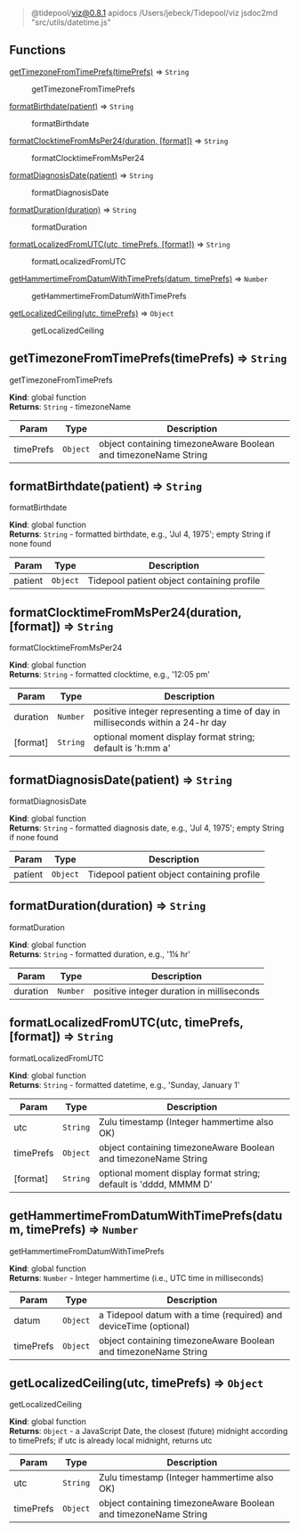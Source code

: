 
> @tidepool/viz@0.8.1 apidocs /Users/jebeck/Tidepool/viz
> jsdoc2md "src/utils/datetime.js"

## Functions

<dl>
<dt><a href="#getTimezoneFromTimePrefs">getTimezoneFromTimePrefs(timePrefs)</a> ⇒ <code>String</code></dt>
<dd><p>getTimezoneFromTimePrefs</p>
</dd>
<dt><a href="#formatBirthdate">formatBirthdate(patient)</a> ⇒ <code>String</code></dt>
<dd><p>formatBirthdate</p>
</dd>
<dt><a href="#formatClocktimeFromMsPer24">formatClocktimeFromMsPer24(duration, [format])</a> ⇒ <code>String</code></dt>
<dd><p>formatClocktimeFromMsPer24</p>
</dd>
<dt><a href="#formatDiagnosisDate">formatDiagnosisDate(patient)</a> ⇒ <code>String</code></dt>
<dd><p>formatDiagnosisDate</p>
</dd>
<dt><a href="#formatDuration">formatDuration(duration)</a> ⇒ <code>String</code></dt>
<dd><p>formatDuration</p>
</dd>
<dt><a href="#formatLocalizedFromUTC">formatLocalizedFromUTC(utc, timePrefs, [format])</a> ⇒ <code>String</code></dt>
<dd><p>formatLocalizedFromUTC</p>
</dd>
<dt><a href="#getHammertimeFromDatumWithTimePrefs">getHammertimeFromDatumWithTimePrefs(datum, timePrefs)</a> ⇒ <code>Number</code></dt>
<dd><p>getHammertimeFromDatumWithTimePrefs</p>
</dd>
<dt><a href="#getLocalizedCeiling">getLocalizedCeiling(utc, timePrefs)</a> ⇒ <code>Object</code></dt>
<dd><p>getLocalizedCeiling</p>
</dd>
</dl>

<a name="getTimezoneFromTimePrefs"></a>

## getTimezoneFromTimePrefs(timePrefs) ⇒ <code>String</code>
getTimezoneFromTimePrefs

**Kind**: global function  
**Returns**: <code>String</code> - timezoneName  

| Param | Type | Description |
| --- | --- | --- |
| timePrefs | <code>Object</code> | object containing timezoneAware Boolean and timezoneName String |

<a name="formatBirthdate"></a>

## formatBirthdate(patient) ⇒ <code>String</code>
formatBirthdate

**Kind**: global function  
**Returns**: <code>String</code> - formatted birthdate, e.g., 'Jul 4, 1975'; empty String if none found  

| Param | Type | Description |
| --- | --- | --- |
| patient | <code>Object</code> | Tidepool patient object containing profile |

<a name="formatClocktimeFromMsPer24"></a>

## formatClocktimeFromMsPer24(duration, [format]) ⇒ <code>String</code>
formatClocktimeFromMsPer24

**Kind**: global function  
**Returns**: <code>String</code> - formatted clocktime, e.g., '12:05 pm'  

| Param | Type | Description |
| --- | --- | --- |
| duration | <code>Number</code> | positive integer representing a time of day                            in milliseconds within a 24-hr day |
| [format] | <code>String</code> | optional moment display format string; default is 'h:mm a' |

<a name="formatDiagnosisDate"></a>

## formatDiagnosisDate(patient) ⇒ <code>String</code>
formatDiagnosisDate

**Kind**: global function  
**Returns**: <code>String</code> - formatted diagnosis date, e.g., 'Jul 4, 1975'; empty String if none found  

| Param | Type | Description |
| --- | --- | --- |
| patient | <code>Object</code> | Tidepool patient object containing profile |

<a name="formatDuration"></a>

## formatDuration(duration) ⇒ <code>String</code>
formatDuration

**Kind**: global function  
**Returns**: <code>String</code> - formatted duration, e.g., '1¼ hr'  

| Param | Type | Description |
| --- | --- | --- |
| duration | <code>Number</code> | positive integer duration in milliseconds |

<a name="formatLocalizedFromUTC"></a>

## formatLocalizedFromUTC(utc, timePrefs, [format]) ⇒ <code>String</code>
formatLocalizedFromUTC

**Kind**: global function  
**Returns**: <code>String</code> - formatted datetime, e.g., 'Sunday, January 1'  

| Param | Type | Description |
| --- | --- | --- |
| utc | <code>String</code> | Zulu timestamp (Integer hammertime also OK) |
| timePrefs | <code>Object</code> | object containing timezoneAware Boolean and timezoneName String |
| [format] | <code>String</code> | optional moment display format string; default is 'dddd, MMMM D' |

<a name="getHammertimeFromDatumWithTimePrefs"></a>

## getHammertimeFromDatumWithTimePrefs(datum, timePrefs) ⇒ <code>Number</code>
getHammertimeFromDatumWithTimePrefs

**Kind**: global function  
**Returns**: <code>Number</code> - Integer hammertime (i.e., UTC time in milliseconds)  

| Param | Type | Description |
| --- | --- | --- |
| datum | <code>Object</code> | a Tidepool datum with a time (required) and deviceTime (optional) |
| timePrefs | <code>Object</code> | object containing timezoneAware Boolean and timezoneName String |

<a name="getLocalizedCeiling"></a>

## getLocalizedCeiling(utc, timePrefs) ⇒ <code>Object</code>
getLocalizedCeiling

**Kind**: global function  
**Returns**: <code>Object</code> - a JavaScript Date, the closest (future) midnight according to timePrefs;
                 if utc is already local midnight, returns utc  

| Param | Type | Description |
| --- | --- | --- |
| utc | <code>String</code> | Zulu timestamp (Integer hammertime also OK) |
| timePrefs | <code>Object</code> | object containing timezoneAware Boolean and timezoneName String |

